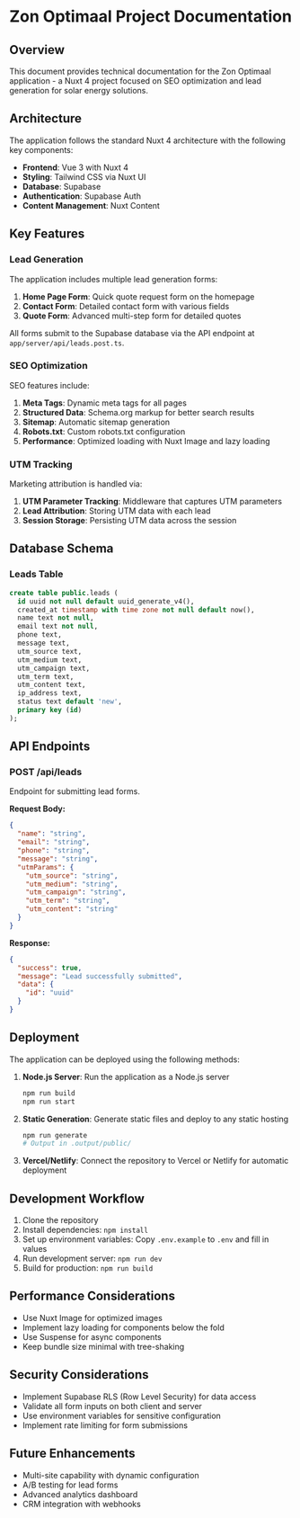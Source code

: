 # Zon Optimaal Project Documentation

## Overview

This document provides technical documentation for the Zon Optimaal application - a Nuxt 4 project focused on SEO optimization and lead generation for solar energy solutions.

## Architecture

The application follows the standard Nuxt 4 architecture with the following key components:

- **Frontend**: Vue 3 with Nuxt 4
- **Styling**: Tailwind CSS via Nuxt UI
- **Database**: Supabase
- **Authentication**: Supabase Auth
- **Content Management**: Nuxt Content

## Key Features

### Lead Generation

The application includes multiple lead generation forms:

1. **Home Page Form**: Quick quote request form on the homepage
2. **Contact Form**: Detailed contact form with various fields
3. **Quote Form**: Advanced multi-step form for detailed quotes

All forms submit to the Supabase database via the API endpoint at `app/server/api/leads.post.ts`.

### SEO Optimization

SEO features include:

1. **Meta Tags**: Dynamic meta tags for all pages
2. **Structured Data**: Schema.org markup for better search results
3. **Sitemap**: Automatic sitemap generation
4. **Robots.txt**: Custom robots.txt configuration
5. **Performance**: Optimized loading with Nuxt Image and lazy loading

### UTM Tracking

Marketing attribution is handled via:

1. **UTM Parameter Tracking**: Middleware that captures UTM parameters
2. **Lead Attribution**: Storing UTM data with each lead
3. **Session Storage**: Persisting UTM data across the session

## Database Schema

### Leads Table

```sql
create table public.leads (
  id uuid not null default uuid_generate_v4(),
  created_at timestamp with time zone not null default now(),
  name text not null,
  email text not null,
  phone text,
  message text,
  utm_source text,
  utm_medium text,
  utm_campaign text,
  utm_term text,
  utm_content text,
  ip_address text,
  status text default 'new',
  primary key (id)
);
```

## API Endpoints

### POST /api/leads

Endpoint for submitting lead forms.

**Request Body:**
```json
{
  "name": "string",
  "email": "string",
  "phone": "string",
  "message": "string",
  "utmParams": {
    "utm_source": "string",
    "utm_medium": "string",
    "utm_campaign": "string",
    "utm_term": "string",
    "utm_content": "string"
  }
}
```

**Response:**
```json
{
  "success": true,
  "message": "Lead successfully submitted",
  "data": {
    "id": "uuid"
  }
}
```

## Deployment

The application can be deployed using the following methods:

1. **Node.js Server**: Run the application as a Node.js server
   ```bash
   npm run build
   npm run start
   ```

2. **Static Generation**: Generate static files and deploy to any static hosting
   ```bash
   npm run generate
   # Output in .output/public/
   ```

3. **Vercel/Netlify**: Connect the repository to Vercel or Netlify for automatic deployment

## Development Workflow

1. Clone the repository
2. Install dependencies: `npm install`
3. Set up environment variables: Copy `.env.example` to `.env` and fill in values
4. Run development server: `npm run dev`
5. Build for production: `npm run build`

## Performance Considerations

- Use Nuxt Image for optimized images
- Implement lazy loading for components below the fold
- Use Suspense for async components
- Keep bundle size minimal with tree-shaking

## Security Considerations

- Implement Supabase RLS (Row Level Security) for data access
- Validate all form inputs on both client and server
- Use environment variables for sensitive configuration
- Implement rate limiting for form submissions

## Future Enhancements

- Multi-site capability with dynamic configuration
- A/B testing for lead forms
- Advanced analytics dashboard
- CRM integration with webhooks
